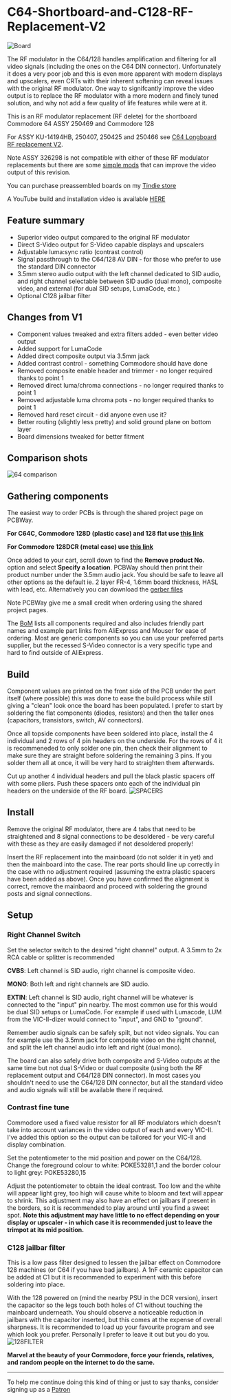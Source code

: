 # C64-Shortboard-and-C128-RF-Replacement-V2

![Board](https://github.com/TheRetroChannel/Commodore-64-Shortboard-and-C128-RF-Replacement-V2/blob/main/images/RF%20V2%20SB128.jpg)

The RF modulator in the C64/128 handles amplification and filtering for all video signals (including the ones on the C64 DIN connector). Unfortunately it does a very poor job and this is even more apparent with modern displays and upscalers, even CRTs with their inherent softening can reveal issues with the original RF modulator. One way to signifcantly improve the video output is to replace the RF modulator with a more modern and finely tuned solution, and why not add a few quality of life features while were at it.

This is an RF modulator replacement (RF delete) for the shortboard Commodore 64 ASSY 250469 and Commodore 128

For ASSY KU-14194HB, 250407, 250425 and 250466 see [C64 Longboard RF replacement V2](https://github.com/TheRetroChannel/Commdore-64-RF-replacement-Longboard-V2). 

Note ASSY 326298 is not compatible with either of these RF modulator replacements but there are some [simple mods](https://youtu.be/agDFLPP9yIw) that can improve the video output of this revision.

You can purchase preassembled boards on my [Tindie store](https://www.tindie.com/stores/theretrochannel/)

A YouTube build and installation video is available [HERE](https://youtu.be/t5yx6tAaMuE)

## Feature summary
* Superior video output compared to the original RF modulator
* Direct S-Video output for S-Video capable displays and upscalers
* Adjustable luma:sync ratio (contrast control)
* Signal passthrough to the C64/128 AV DIN - for those who prefer to use the standard DIN connector
* 3.5mm stereo audio output with the left channel dedicated to SID audio, and right channel selectable between SID audio (dual mono), composite video, and external (for dual SID setups, LumaCode, etc.)
* Optional C128 jailbar filter

## Changes from V1
* Component values tweaked and extra filters added - even better video output
* Added support for LumaCode
* Added direct composite output via 3.5mm jack
* Added contrast control - something Commodore should have done
* Removed composite enable header and trimmer - no longer required thanks to point 1
* Removed direct luma/chroma connections - no longer required thanks to point 1
* Removed adjustable luma chroma pots - no longer required thanks to point 1
* Removed hard reset circuit - did anyone even use it?
* Better routing (slightly less pretty) and solid ground plane on bottom layer
* Board dimensions tweaked for better fitment

## Comparison shots

![64 comparison](https://github.com/TheRetroChannel/Commodore-64-Shortboard-and-C128-RF-Replacement-V2/blob/main/images/COMPARISONS%20250407%20PAL.png)
 
## Gathering components
The easiest way to order PCBs is through the shared project page on PCBWay.

**For C64C, Commodore 128D (plastic case) and 128 flat use [this link](https://www.pcbway.com/project/shareproject/Commodore_128_and_C64_Shortboard_RF_Modulator_Replacement_V2_c93a9d28.html)**

**For Commodore 128DCR (metal case) use [this link](https://www.pcbway.com/project/shareproject/Commodore_128DCR_metal_case_only_RF_Modulator_Replacement_V2_75604b06.html)**

Once added to your cart, scroll down to find the **Remove product No.** option and select **Specify a location**. PCBWay should then print their product number under the 3.5mm audio jack. You should be safe to leave all other options as the default ie. 2 layer FR-4, 1.6mm board thickness, HASL with lead, etc. Alternatively you can download the [gerber files](files)

Note PCBWay give me a small credit when ordering using the shared project pages.

The [BoM](files/BOM_C128_C128DCR_C64_Shortboard_RF_V2.xlsx) lists all components required and also includes friendly part names and example part links from AliExpress and Mouser for ease of ordering. Most are generic components so you can use your preferred parts supplier, but the recessed S-Video connector is a very specific type and hard to find outside of AliExpress.

## Build
Component values are printed on the front side of the PCB under the part itself (where possible) this was done to ease the build process while still giving a "clean" look once the board has been populated. I prefer to start by soldering the flat components (diodes, resistors) and then the taller ones (capacitors, transistors, switch, AV connectors).

Once all topside components have been soldered into place, install the 4 individual and 2 rows of 4 pin headers on the underside. For the rows of 4 it is recommeneded to only solder one pin, then check their alignment to make sure they are straight before soldering the remaining 3 pins. If you solder them all at once, it will be very hard to straighten them afterwards. 

Cut up another 4 individual headers and pull the black plastic spacers off with some pliers. Push these spacers onto each of the individual pin headers on the underside of the RF board. ![SPACERS](https://github.com/TheRetroChannel/Commodore-64-Shortboard-and-C128-RF-Replacement-V2/blob/main/images/C64C%20SPACERS.jpg)

## Install
Remove the original RF modulator, there are 4 tabs that need to be straightened and 8 signal connections to be desoldered - be very careful with these as they are easily damaged if not desoldered properly!

Insert the RF replacement into the mainboard (do not solder it in yet) and then the mainboard into the case. The rear ports should line up correctly in the case with no adjustment required (assuming the extra plastic spacers have been added as above). Once you have confirmed the alignment is correct, remove the mainbaord and proceed with soldering the ground posts and signal connections.

## Setup
### Right Channel Switch
Set the selector switch to the desired "right channel" output. A 3.5mm to 2x RCA cable or splitter is recommended

**CVBS**: Left channel is SID audio, right channel is composite video.

**MONO**: Both left and right channels are SID audio.

**EXTIN**: Left channel is SID audio, right channel will be whatever is connected to the "input" pin nearby. The most common use for this would be dual SID setups or LumaCode. For example if used with Lumacode, LUM from the VIC-II-dizer would connect to "input", and GND to "ground".

Remember audio signals can be safely spilt, but not video signals. You can for example use the 3.5mm jack for composite video on the right channel, and split the left channel audio into left and right (dual mono).

The board can also safely drive both composite and S-Video outputs at the same time but not dual S-Video or dual composite (using both the RF replacement output and C64/128 DIN connector). In most cases you shouldn't need to use the C64/128 DIN connector, but all the standard video and audio signals will still be available there if required.

### Contrast fine tune
Commodore used a fixed value resistor for all RF modulators which doesn't take into account variances in the video output of each and every VIC-II. I've added this option so the output can be tailored for your VIC-II and display combination.

Set the potentiometer to the mid position and power on the C64/128. Change the foreground colour to white: POKE53281,1 and the border colour to light grey: POKE53280,15

Adjust the potentiometer to obtain the ideal contrast. Too low and the white will appear light grey, too high will cause white to bloom and text will appear to shrink. This adjustment may also have an effect on jailbars if present in the borders, so it is recommended to play around until you find a sweet spot.
**Note this adjustment may have little to no effect depending on your display or upscaler - in which case it is recommended just to leave the trimpot at its mid position.**

### C128 jailbar filter 
This is a low pass filter designed to lessen the jailbar effect on Commodore 128 machines (or C64 if you have bad jailbars). A 1nF ceramic capacitor can be added at C1 but it is recommended to experiment with this before soldering into place. 

With the 128 powered on (mind the nearby PSU in the DCR version), insert the capacitor so the legs touch both holes of C1 without touching the mainboard underneath. You should observe a noticeable reduction in jailbars with the capacitor inserted, but this comes at the expense of overall sharpness. It is recommended to load up your favourite program and see which look you prefer. Personally I prefer to leave it out but you do you.
![128FILTER](https://github.com/TheRetroChannel/Commodore-64-Shortboard-and-C128-RF-Replacement-V2/blob/main/images/C128%20FILTER%20COMPARISON.png)


**Marvel at the beauty of your Commodore, force your friends, relatives, and random people on the internet to do the same.**

-------

To help me continue doing this kind of thing or just to say thanks, consider signing up as a [Patron](https://www.patreon.com/theretrochannel)
